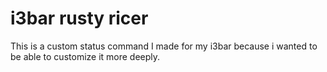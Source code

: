 # i3bar rusty ricer

This is a custom status command I made for my i3bar because i wanted to be able to customize it more deeply.

